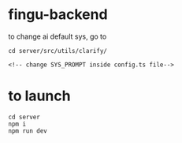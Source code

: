 # fingu-backend

to change ai default sys, go to 

```
cd server/src/utils/clarify/

<!-- change SYS_PROMPT inside config.ts file-->
```

# to launch

```
cd server
npm i
npm run dev
````

